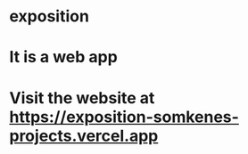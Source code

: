 ﻿# exposition
# It is a web app
# Visit the website at https://exposition-somkenes-projects.vercel.app